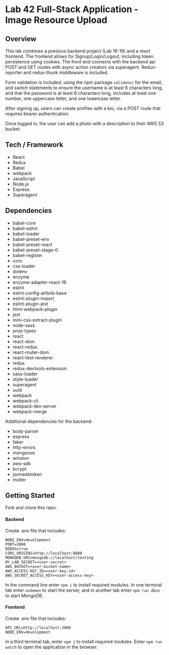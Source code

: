 # Lab 42 Full-Stack Application - Image Resource Upload

## Overview

This lab combines a previous backend project (Lab 16-19) and a react frontend. The frontend allows for Signup/Login/Logout, including token persistence using cookies. The front end connects with the backend api POST and GET routes with async action creators via superagent. Redux-reporter and redux-thunk middleware is included. 

Form validation is included, using the npm package ```validator``` for the email, and switch statements to ensure the username is at least 6 characters long, and that the password is at least 6 characters long, includes at least one number, one uppercase letter, and one lowercase letter.

After signing up, users can create profiles with a bio, via a POST route that requires bearer authentication.

Once logged in, the user can add a photo with a description to their AWS S3 bucket. 

## Tech / Framework

- React
- Redux
- Babel
- webpack
- JavaScript
- Node.js
- Express
- Superagent

## Dependencies

- babel-core
- babel-eslint
- babel-loader
- babel-preset-env
- babel-preset-react
- babel-preset-stage-0
- babel-register
- cors
- css-loader
- dotenv
- enzyme
- enzyme-adapter-react-16
- eslint
- eslint-config-airbnb-base
- eslint-plugin-import
- eslint-plugin-jest
- html-webpack-plugin
- jest
- mini-css-extract-plugin
- node-sass
- prop-types
- react
- react-dom
- react-redux
- react-router-dom
- react-test-renderer
- redux
- redux-devtools-extension
- sass-loader
- style-loader
- superagent
- uuid
- webpack
- webpack-cli
- webpack-dev-server
- webpack-merge

Additional dependencies for the backend:
- body-parser
- express
- faker
- http-errors
- mongoose
- winston
- aws-sdk
- bcrypt
- jsonwebtoken
- multer

## Getting Started

Fork and clone this repo.

#### Backend

Create .env file that includes:
```
NODE_ENV=development
PORT=3000
DEBUG=true
CORS_ORIGINS=http://localhost:8080
MONGODB_URI=mongodb://localhost/testing
MY_LAB_SECRET=<user-secret>
AWS_BUCKET=<user-bucket-name>
AWS_ACCESS_KEY_ID=<user-key-id>
AWS_SECRET_ACCESS_KEY=<user-access-key>
```

In the command line enter ```npm i``` to install required modules. In one terminal tab enter ```nodemon``` to start the server, and in another tab enter ```npm run dbon``` to start MongoDB. 

#### Frontend

Create .env file that includes:
```
API_URL=http://localhost:3000
NODE_ENV=development
```
In a third terminal tab, enter ```npm i``` to install required modules. Enter ```npm run watch``` to open the application in the browser. 